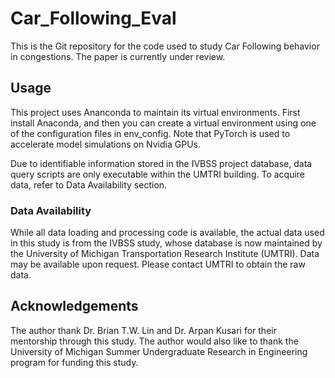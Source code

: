 # Car_Following_Eval

This is the Git repository for the code used to study Car Following behavior in congestions. The paper is currently under review.

## Usage

This project uses Ananconda to maintain its virtual environments. First install Anaconda, and then you can create a virtual environment using one of the configuration files in env_config. Note that PyTorch is used to accelerate model simulations on Nvidia GPUs. 

Due to identifiable information stored in the IVBSS project database, data query scripts are only executable within the UMTRI building. To acquire data, refer to Data Availability section. 

### Data Availability
While all data loading and processing code is available, the actual data used in this study is from the IVBSS study, whose database is now maintained by the University of Michigan Transportation Research Institute (UMTRI). Data may be available upon request. Please contact UMTRI to obtain the raw data. 

## Acknowledgements
The author thank Dr. Brian T.W. Lin and Dr. Arpan Kusari for their mentorship through this study. The author would also like to thank the University of Michigan Summer Undergraduate Research in Engineering program for funding this study. 
